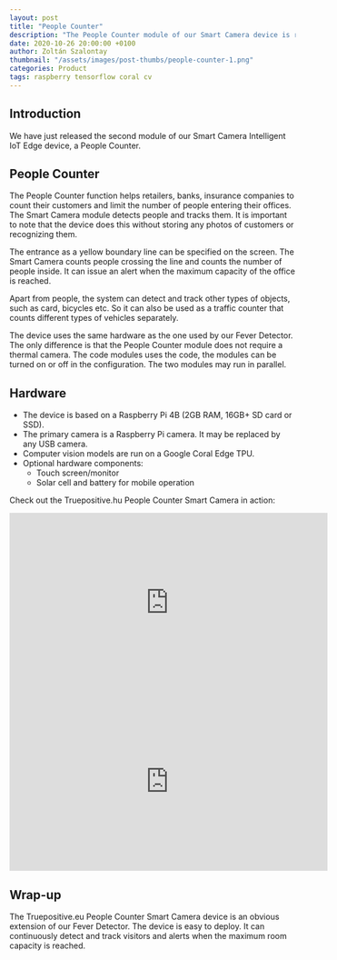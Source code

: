 ```yaml
---
layout: post
title: "People Counter"
description: "The People Counter module of our Smart Camera device is ready"
date: 2020-10-26 20:00:00 +0100
author: Zoltán Szalontay
thumbnail: "/assets/images/post-thumbs/people-counter-1.png"
categories: Product
tags: raspberry tensorflow coral cv
---
```

## Introduction

We have just released the second module of our Smart Camera Intelligent IoT Edge device, a People Counter.

## People Counter

The People Counter function helps retailers, banks, insurance companies to count their customers and limit the number of people entering their offices. The Smart Camera module detects people and tracks them. It is important to note that the device does this without storing any photos of customers or recognizing them.

The entrance as a yellow boundary line can be specified on the screen. The Smart Camera counts people crossing the line and counts the number of people inside. It can issue an alert when the maximum capacity of the office is reached.

Apart from people, the system can detect and track other types of objects, such as card, bicycles etc. So it can also be used as a traffic counter that counts different types of vehicles separately.

The device uses the same hardware as the one used by our Fever Detector. The only difference is that the People Counter module does not require a thermal camera. The code modules uses the code, the modules can be turned on or off in the configuration. The two modules may run in parallel.

## Hardware

* The device is based on a Raspberry Pi 4B (2GB RAM, 16GB+ SD card or SSD).
* The primary camera is a Raspberry Pi camera. It may be replaced by any USB camera.
* Computer vision models are run on a Google Coral Edge TPU.
* Optional hardware components:
  * Touch screen/monitor
  * Solar cell and battery for mobile operation

Check out the Truepositive.hu People Counter Smart Camera in action:
<iframe
  width="560" height="315" 
  src="https://www.youtube.com/embed/MV7yFJw1BPo" 
  frameborder="0" allow="accelerometer; autoplay; clipboard-write; encrypted-media; gyroscope; picture-in-picture" allowfullscreen>
</iframe>

<iframe width="560" height="315" src="https://www.youtube.com/embed/voxTJ1efxxE" frameborder="0" allow="accelerometer; autoplay; clipboard-write; encrypted-media; gyroscope; picture-in-picture" allowfullscreen></iframe>

## Wrap-up

The Truepositive.eu People Counter Smart Camera device is an obvious extension of our Fever Detector. The device is easy to deploy. It can continuously detect and track visitors and alerts when the maximum room capacity is reached.

